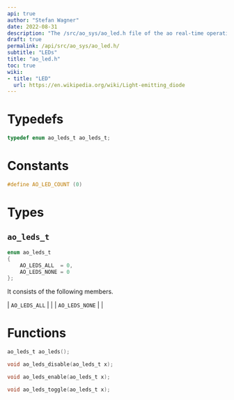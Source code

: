 ```yaml
---
api: true
author: "Stefan Wagner"
date: 2022-08-31
description: "The /src/ao_sys/ao_led.h file of the ao real-time operating system."
draft: true
permalink: /api/src/ao_sys/ao_led.h/
subtitle: "LEDs"
title: "ao_led.h"
toc: true
wiki:
- title: "LED"
  url: https://en.wikipedia.org/wiki/Light-emitting_diode
---
```


# Typedefs

```c
typedef enum ao_leds_t ao_leds_t;
```

# Constants

```c
#define AO_LED_COUNT (0)
```

# Types

## `ao_leds_t`

```c
enum ao_leds_t
{
    AO_LEDS_ALL  = 0,
    AO_LEDS_NONE = 0
};
```

It consists of the following members.

| `AO_LEDS_ALL` | |
| `AO_LEDS_NONE` | |

# Functions

```c
ao_leds_t ao_leds();
```

```c
void ao_leds_disable(ao_leds_t x);
```

```c
void ao_leds_enable(ao_leds_t x);
```

```c
void ao_leds_toggle(ao_leds_t x);
```

